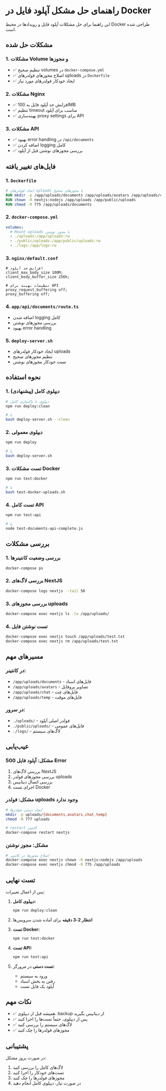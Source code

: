 # راهنمای حل مشکل آپلود فایل در Docker

این راهنما برای حل مشکلات آپلود فایل و رویدادها در محیط Docker طراحی شده است.

## مشکلات حل شده

### 1. مشکلات Volume و مجوزها
- ✅ تنظیم صحیح volumes در `docker-compose.yml`
- ✅ اصلاح مجوزهای فولدرهای uploads در `Dockerfile`
- ✅ ایجاد خودکار فولدرهای مورد نیاز

### 2. مشکلات Nginx
- ✅ افزایش حد آپلود فایل به 100MB
- ✅ تنظیم timeout مناسب برای آپلود
- ✅ بهینه‌سازی proxy settings برای API

### 3. مشکلات API
- ✅ بهبود error handling در `/api/documents`
- ✅ اضافه کردن logging کامل
- ✅ بررسی مجوزهای نوشتن قبل از آپلود

## فایل‌های تغییر یافته

### 1. `Dockerfile`
```dockerfile
# ایجاد فولدرهای uploads با مجوزهای صحیح
RUN mkdir -p /app/uploads/documents /app/uploads/avatars /app/uploads/chat /app/uploads/temp
RUN chown -R nextjs:nodejs /app/uploads /app/public/uploads
RUN chmod -R 775 /app/uploads/documents
```

### 2. `docker-compose.yml`
```yaml
volumes:
  # Mount uploads با مجوز نوشتن
  - ./uploads:/app/uploads:rw
  - ./public/uploads:/app/public/uploads:rw
  - ./logs:/app/logs:rw
```

### 3. `nginx/default.conf`
```nginx
# افزایش حد آپلود
client_max_body_size 100M;
client_body_buffer_size 256k;

# تنظیمات بهینه برای API
proxy_request_buffering off;
proxy_buffering off;
```

### 4. `app/api/documents/route.ts`
- اضافه شدن logging کامل
- بررسی مجوزهای نوشتن
- بهبود error handling

### 5. `deploy-server.sh`
- ایجاد خودکار فولدرهای uploads
- تنظیم مجوزهای صحیح
- تست خودکار مجوزهای نوشتن

## نحوه استفاده

### 1. دیپلوی کامل (پیشنهادی)
```bash
# دیپلوی با پاکسازی کامل
npm run deploy:clean

# یا
bash deploy-server.sh --clean
```

### 2. دیپلوی معمولی
```bash
npm run deploy

# یا
bash deploy-server.sh
```

### 3. تست مشکلات Docker
```bash
npm run test:docker

# یا
bash test-docker-uploads.sh
```

### 4. تست کامل API
```bash
npm run test:api

# یا
node test-documents-api-complete.js
```

## بررسی مشکلات

### 1. بررسی وضعیت کانتینرها
```bash
docker-compose ps
```

### 2. بررسی لاگ‌های NextJS
```bash
docker-compose logs nextjs --tail 50
```

### 3. بررسی مجوزهای uploads
```bash
docker-compose exec nextjs ls -la /app/uploads/
```

### 4. تست نوشتن فایل
```bash
docker-compose exec nextjs touch /app/uploads/test.txt
docker-compose exec nextjs rm /app/uploads/test.txt
```

## مسیرهای مهم

### در کانتینر:
- `/app/uploads/documents` - فایل‌های اسناد
- `/app/uploads/avatars` - تصاویر پروفایل
- `/app/uploads/chat` - فایل‌های چت
- `/app/uploads/temp` - فایل‌های موقت

### در سرور:
- `./uploads/` - فولدر اصلی آپلود
- `./public/uploads/` - فایل‌های عمومی
- `./logs/` - لاگ‌های سیستم

## عیب‌یابی

### مشکل: آپلود فایل 500 Error
1. بررسی لاگ‌های NextJS
2. بررسی مجوزهای فولدر uploads
3. بررسی اتصال دیتابیس
4. اجرای تست Docker

### مشکل: فولدر uploads وجود ندارد
```bash
# ایجاد دستی فولدرها
mkdir -p uploads/{documents,avatars,chat,temp}
chmod -R 777 uploads

# restart کانتینر
docker-compose restart nextjs
```

### مشکل: مجوز نوشتن
```bash
# اصلاح مجوزها در کانتینر
docker-compose exec nextjs chown -R nextjs:nodejs /app/uploads
docker-compose exec nextjs chmod -R 775 /app/uploads
```

## تست نهایی

پس از اعمال تغییرات:

1. **دیپلوی کامل:**
   ```bash
   npm run deploy:clean
   ```

2. **انتظار 2-3 دقیقه** برای آماده شدن سرویس‌ها

3. **تست Docker:**
   ```bash
   npm run test:docker
   ```

4. **تست API:**
   ```bash
   npm run test:api
   ```

5. **تست دستی** در مرورگر:
   - ورود به سیستم
   - رفتن به بخش اسناد
   - آپلود یک فایل تست

## نکات مهم

- ✅ همیشه قبل از دیپلوی، backup از دیتابیس بگیرید
- ✅ پس از دیپلوی، حتماً تست‌ها را اجرا کنید
- ✅ لاگ‌های سیستم را بررسی کنید
- ✅ مجوزهای فولدرها را چک کنید

## پشتیبانی

در صورت بروز مشکل:
1. لاگ‌های کامل را بررسی کنید
2. تست‌های خودکار را اجرا کنید
3. مجوزهای فولدرها را چک کنید
4. در صورت نیاز، دیپلوی کامل انجام دهید